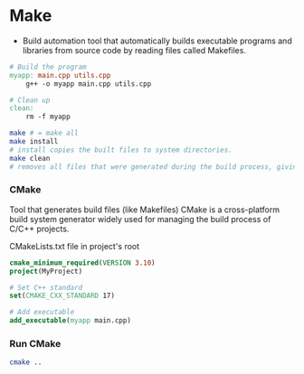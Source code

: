 # Make
* Build automation tool that automatically builds executable programs and libraries from source code by reading files called Makefiles.

```makefile
# Build the program
myapp: main.cpp utils.cpp
	g++ -o myapp main.cpp utils.cpp

# Clean up
clean:
	rm -f myapp
```
```bash
make # = make all
make install
# install copies the built files to system directories.
make clean 
# removes all files that were generated during the build process, giving you a fresh start
```


### CMake
Tool that generates build files (like Makefiles)
CMake is a cross-platform build system generator widely used for managing the build process of C/C++ projects.

CMakeLists.txt file in project's root
```cmake
cmake_minimum_required(VERSION 3.10)
project(MyProject)

# Set C++ standard
set(CMAKE_CXX_STANDARD 17)

# Add executable
add_executable(myapp main.cpp)
```


### Run CMake
```bash
cmake ..
```



